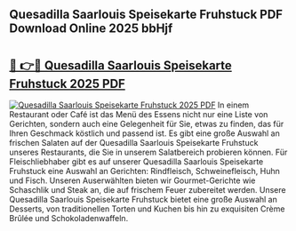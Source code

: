 ## Quesadilla Saarlouis Speisekarte Fruhstuck PDF Download Online 2025 bbHjf

# <h2><a href="http://gc9t1pa.nevu.top/?p=Quesadilla+Saarlouis+Speisekarte+Fruhstuck">🔗 👉🔴 Quesadilla Saarlouis Speisekarte Fruhstuck 2025 PDF</a></h2>

[![Quesadilla Saarlouis Speisekarte Fruhstuck 2025 PDF](https://i.imgur.com/dBaPXMq.png)](http://gc9t1pa.nevu.top/?p=Quesadilla+Saarlouis+Speisekarte+Fruhstuck)
In einem Restaurant oder Café ist das Menü des Essens nicht nur eine Liste von Gerichten, sondern auch eine Gelegenheit für Sie, etwas zu finden, das für Ihren Geschmack köstlich und passend ist. Es gibt eine große Auswahl an frischen Salaten auf der Quesadilla Saarlouis Speisekarte Fruhstuck unseres Restaurants, die Sie in unserem Salatbereich probieren können. Für Fleischliebhaber gibt es auf unserer Quesadilla Saarlouis Speisekarte Fruhstuck eine Auswahl an Gerichten: Rindfleisch, Schweinefleisch, Huhn und Fisch. Unseren Auserwählten bieten wir Gourmet-Gerichte wie Schaschlik und Steak an, die auf frischem Feuer zubereitet werden. Unsere Quesadilla Saarlouis Speisekarte Fruhstuck bietet eine große Auswahl an Desserts, von traditionellen Torten und Kuchen bis hin zu exquisiten Crème Brûlée und Schokoladenwaffeln.
